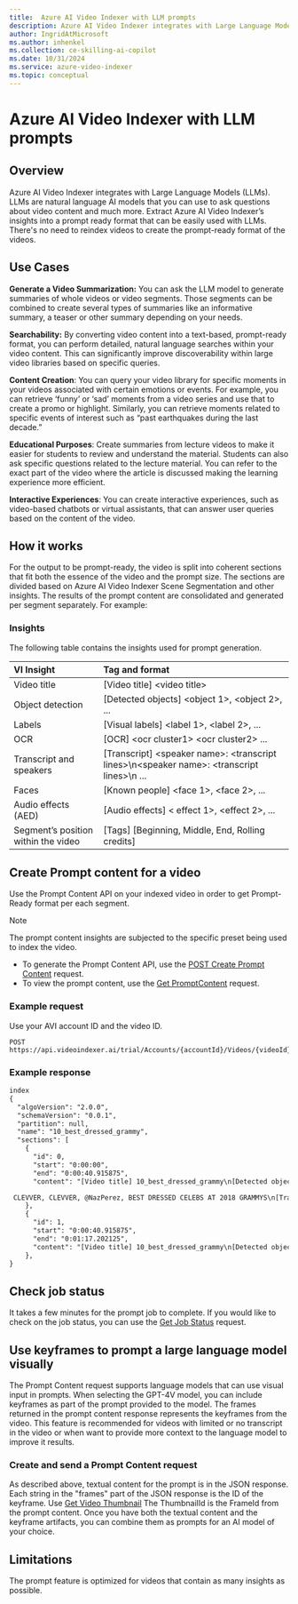 ```yaml
---
title:  Azure AI Video Indexer with LLM prompts  
description: Azure AI Video Indexer integrates with Large Language Models (LLMs). LLMs are natural language AI models that you can use to ask questions about video content and much more. Extract Azure AI Video Indexer’s insights into a prompt ready format that can be easily used with LLMs. There's no need to reindex videos to create the prompt-ready format of the videos.
author: IngridAtMicrosoft
ms.author: inhenkel
ms.collection: ce-skilling-ai-copilot
ms.date: 10/31/2024
ms.service: azure-video-indexer
ms.topic: conceptual
---
```


# Azure AI Video Indexer with LLM prompts

## Overview

Azure AI Video Indexer integrates with Large Language Models (LLMs). LLMs are natural language AI models that you can use to ask questions about video content and much more. Extract Azure AI Video Indexer’s insights into a prompt ready format that can be easily used with LLMs. There's no need to reindex videos to create the prompt-ready format of the videos.

## Use Cases

**Generate a Video Summarization:** You can ask the LLM model to generate summaries of whole videos or video segments. Those segments can be combined to create several types of summaries like an informative summary, a teaser or other summary depending on your needs.

**Searchability:** By converting video content into a text-based, prompt-ready format, you can perform detailed, natural language searches within your video content. This can significantly improve discoverability within large video libraries based on specific queries.

**Content Creation**: You can query your video library for specific moments in your videos associated with certain emotions or events. For example, you can retrieve ‘funny’ or ‘sad’ moments from a video series and use that to create a promo or highlight. Similarly, you can retrieve moments related to specific events of interest such as “past earthquakes during the last decade.”

**Educational Purposes**: Create summaries from lecture videos to make it easier for students to review and understand the material. Students can also ask specific questions related to the lecture material. You can refer to the exact part of the video where the article is discussed making the learning experience more efficient.

**Interactive Experiences**: You can create interactive experiences, such as video-based chatbots or virtual assistants, that can answer user queries based on the content of the video.

## How it works

For the output to be prompt-ready, the video is split into coherent sections that fit both the essence of the video and the prompt size. The sections are divided based on Azure AI Video Indexer Scene Segmentation and other insights. The results of the prompt content are consolidated and generated per segment separately. For example:

### Insights

The following table contains the insights used for prompt generation.

| **VI Insight**                        | **Tag and format** |
| :------------------------------------ | :------------------ |
|  Video title                          |  [Video title] \<video title\> |
|  Object detection                     |  [Detected objects] \<object 1\>, \<object 2\>, ... |
|  Labels                               |  [Visual labels] \<label 1\>, \<label 2\>, ... |
|  OCR                                  |  [OCR] \<ocr cluster1\> \<ocr cluster2\> ...   |
|  Transcript and speakers              | [Transcript] \<speaker name\>: \<transcript lines\>\\n\<speaker name\>: \<transcript lines\>\\n  ... |
|  Faces                                |  [Known people] \<face 1\>, \<face 2\>, ... |
|  Audio effects (AED)                  |  [Audio effects] \< effect 1\>, \<effect 2\>, ... |
|  Segment’s position within the video  |  [Tags] [Beginning, Middle, End, Rolling credits] |

## Create Prompt content for a video

Use the Prompt Content API on your indexed video in order to get Prompt-Ready format per each segment.

> [!Note]
> The prompt content insights are subjected to the specific preset being used to index the video.

- To generate the Prompt Content API, use the [POST Create Prompt Content](https://api-portal.videoindexer.ai/api-details#api=Operations&operation=Create-Prompt-Content) request.
- To view the prompt content, use the [Get PromptContent](https://api-portal.videoindexer.ai/api-details#api=Operations&operation=Get-PromptContent) request.

### Example request

Use your AVI account ID and the video ID.

```
POST https://api.videoindexer.ai/trial/Accounts/{accountId}/Videos/{videoId}/PromptContent

```

### Example response

```REST
index
{
  "algoVersion": "2.0.0",
  "schemaVersion": "0.0.1",
  "partition": null,
  "name": "10_best_dressed_grammy",
  "sections": [
    {
      "id": 0,
      "start": "0:00:00",
      "end": "0:00:40.915875",
      "content": "[Video title] 10_best_dressed_grammy\n[Detected objects] necktie\n[Visual labels] human face, clothing, person, woman, suit, wedding dress, dress, indoor, wall, carpet, rug, fashion, lady, long hair, fashion accessory, fashion design\n[OCR] TROPHy, LIFE, SPECIAL, EDITION, news FEED, BY

 CLEVVER, CLEVVER, @NazPerez, BEST DRESSED CELEBS AT 2018 GRAMMYS\n[Transcript] Check out the 10 best dressed celebs from the 2018 Grammy Awards and don't forget to subscribe to our channel to get all the latest celebrity updates.\nFrom white roses to white hot looks, this year's Grammy Awards was a feast of fashion thanks to so many celebs bringing their A game to the show.\nSo let's kick off this list of the best dress from the red carpet, starting with Lady Gaga.\nGaga looked like a gothic Princess in her dramatic all black ball gown.\nThe Armani Preve dress featured A Lacy bodysuit and billowing black skirt with a huge train.\nAga's black heeled boots were also some of the highest we've ever seen, like ever, but we wouldn't expect anything less from Mama Monster.\nAnother look we love from the carpet was Anna Kendrick's sexy suit by Belmont."
    },
    {
      "id": 1,
      "start": "0:00:40.915875",
      "end": "0:01:17.202125",
      "content": "[Video title] 10_best_dressed_grammy\n[Detected objects] remote\n[Visual labels] human face, clothing, person, dress, carpet, rug, fashion, lady, furniture, female person, fashion model, model, haute couture, smile\n[OCR] TROPHy, LIFE, news FEED, BEST DRESSED CELEBS AT 2018 GRAMMYS, D CELEBS AT 2018 GRAMMYS, BEST DRESSED\n[Transcript] Anna gave the structured look a sexy feminine touch by wearing a Lacy strapless top underneath and some pale pink stilettos.\nHer suit may have said business, but her relaxed WAVY hairstyle said I came to get down.\nNext on our list is the literally red hot Camila Cabello.\nCamila was all glitzing glam in her strapless Vivian Westwood gown.\nThat humped her curves perfectly.\nCamila opted to wear her hair up and accessorized with some serious bling, but it's that plunging neckline that has this unable to look away.\nAnother look we loved came courtesy of Miley Cyrus, who absolutely slayed in this black velvet bodysuit.\nMiley looked beyond chic, from her classic Hollywood hairstyle to her glitter heels."
    },
}
```

## Check job status
It takes a few minutes for the prompt job to complete. If you would like to check on the job status, you can use the [Get Job Status](https://api-portal.videoindexer.ai/api-details#api=Operations&operation=Get-Job-Status) request.
 

## Use keyframes to prompt a large language model visually

The Prompt Content request supports language models that can use visual input in prompts. When selecting the GPT-4V model, you can include keyframes as part of the prompt provided to the model. The frames returned in the prompt content response represents the keyframes from the video. This feature is recommended for videos with limited or no transcript in the video or when want to provide more context to the language model to improve it results.

### Create and send a Prompt Content request
As described above, textual content for the prompt is in the JSON response. Each string in the "frames" part of the JSON response is the ID of the keyframe. Use [Get Video Thumbnail](https://api-portal.videoindexer.ai/api-details#api=Operations&operation=Get-Video-Thumbnail) The ThumbnailId is the FrameId from the prompt content. Once you have both the textual content and the keyframe artifacts, you can combine them as prompts for an AI model of your choice.

## Limitations

The prompt feature is optimized for videos that contain as many insights as possible.
